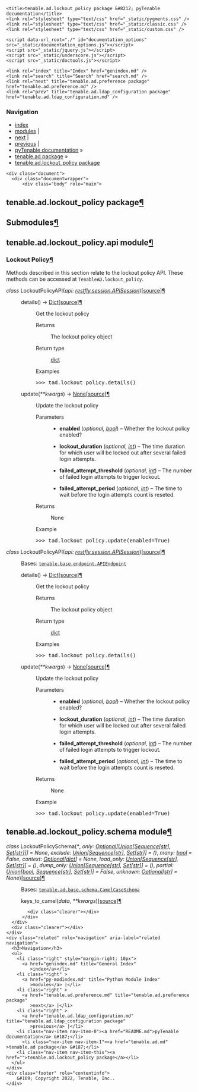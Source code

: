 
<!DOCTYPE html>

<html lang="en">
  <head>
    <meta charset="utf-8" />
    <meta name="viewport" content="width=device-width, initial-scale=1.0" /><meta name="generator" content="Docutils 0.17.1: http://docutils.sourceforge.net/" />

    <title>tenable.ad.lockout_policy package &#8212; pyTenable  documentation</title>
    <link rel="stylesheet" type="text/css" href="_static/pygments.css" />
    <link rel="stylesheet" type="text/css" href="_static/classic.css" />
    <link rel="stylesheet" type="text/css" href="_static/custom.css" />
    
    <script data-url_root="./" id="documentation_options" src="_static/documentation_options.js"></script>
    <script src="_static/jquery.js"></script>
    <script src="_static/underscore.js"></script>
    <script src="_static/doctools.js"></script>
    
    <link rel="index" title="Index" href="genindex.md" />
    <link rel="search" title="Search" href="search.md" />
    <link rel="next" title="tenable.ad.preference package" href="tenable.ad.preference.md" />
    <link rel="prev" title="tenable.ad.ldap_configuration package" href="tenable.ad.ldap_configuration.md" /> 
  </head><body>
    <div class="related" role="navigation" aria-label="related navigation">
      <h3>Navigation</h3>
      <ul>
        <li class="right" style="margin-right: 10px">
          <a href="genindex.md" title="General Index"
             accesskey="I">index</a></li>
        <li class="right" >
          <a href="py-modindex.md" title="Python Module Index"
             >modules</a> |</li>
        <li class="right" >
          <a href="tenable.ad.preference.md" title="tenable.ad.preference package"
             accesskey="N">next</a> |</li>
        <li class="right" >
          <a href="tenable.ad.ldap_configuration.md" title="tenable.ad.ldap_configuration package"
             accesskey="P">previous</a> |</li>
        <li class="nav-item nav-item-0"><a href="README.md">pyTenable  documentation</a> &#187;</li>
          <li class="nav-item nav-item-1"><a href="tenable.ad.md" accesskey="U">tenable.ad package</a> &#187;</li>
        <li class="nav-item nav-item-this"><a href="">tenable.ad.lockout_policy package</a></li> 
      </ul>
    </div>  

    <div class="document">
      <div class="documentwrapper">
          <div class="body" role="main">
            
  <section id="module-tenable.ad.lockout_policy">
<span id="tenable-ad-lockout-policy-package"></span><h1>tenable.ad.lockout_policy package<a class="headerlink" href="#module-tenable.ad.lockout_policy" title="Permalink to this headline">¶</a></h1>
<section id="submodules">
<h2>Submodules<a class="headerlink" href="#submodules" title="Permalink to this headline">¶</a></h2>
</section>
<section id="module-tenable.ad.lockout_policy.api">
<span id="tenable-ad-lockout-policy-api-module"></span><h2>tenable.ad.lockout_policy.api module<a class="headerlink" href="#module-tenable.ad.lockout_policy.api" title="Permalink to this headline">¶</a></h2>
<section id="lockout-policy">
<h3>Lockout Policy<a class="headerlink" href="#lockout-policy" title="Permalink to this headline">¶</a></h3>
<p>Methods described in this section relate to the lockout policy API.
These methods can be accessed at <code class="docutils literal notranslate"><span class="pre">TenableAD.lockout_policy</span></code>.</p>
<dl class="py class hide-signature">
<dt class="sig sig-object py" id="tenable.ad.lockout_policy.api.LockoutPolicyAPI">
<em class="property"><span class="pre">class</span><span class="w"> </span></em><span class="sig-name descname"><span class="pre">LockoutPolicyAPI</span></span><span class="sig-paren">(</span><em class="sig-param"><span class="n"><span class="pre">api</span></span><span class="p"><span class="pre">:</span></span><span class="w"> </span><span class="n"><a class="reference external" href="https://restfly.readthedocs.io/en/latest/api/session.html#restfly.session.APISession" title="(in RESTfly v1.4.6)"><span class="pre">restfly.session.APISession</span></a></span></em><span class="sig-paren">)</span><a class="reference internal" href="_modules/tenable/ad/lockout_policy/api.md#LockoutPolicyAPI"><span class="viewcode-link"><span class="pre">[source]</span></span></a><a class="headerlink" href="#tenable.ad.lockout_policy.api.LockoutPolicyAPI" title="Permalink to this definition">¶</a></dt>
<dd><dl class="py method">
<dt class="sig sig-object py" id="tenable.ad.lockout_policy.api.LockoutPolicyAPI.details">
<span class="sig-name descname"><span class="pre">details</span></span><span class="sig-paren">(</span><span class="sig-paren">)</span> <span class="sig-return"><span class="sig-return-icon">&#x2192;</span> <span class="sig-return-typehint"><a class="reference external" href="https://docs.python.org/3/library/typing.html#typing.Dict" title="(in Python v3.10)"><span class="pre">Dict</span></a></span></span><a class="reference internal" href="_modules/tenable/ad/lockout_policy/api.md#LockoutPolicyAPI.details"><span class="viewcode-link"><span class="pre">[source]</span></span></a><a class="headerlink" href="#tenable.ad.lockout_policy.api.LockoutPolicyAPI.details" title="Permalink to this definition">¶</a></dt>
<dd><p>Get the lockout policy</p>
<dl class="field-list simple">
<dt class="field-odd">Returns</dt>
<dd class="field-odd"><p>The lockout policy object</p>
</dd>
<dt class="field-even">Return type</dt>
<dd class="field-even"><p><a class="reference external" href="https://docs.python.org/3/library/stdtypes.html#dict" title="(in Python v3.10)">dict</a></p>
</dd>
</dl>
<p class="rubric">Examples</p>
<div class="doctest highlight-default notranslate"><div class="highlight"><pre><span></span><span class="gp">&gt;&gt;&gt; </span><span class="n">tad</span><span class="o">.</span><span class="n">lockout_policy</span><span class="o">.</span><span class="n">details</span><span class="p">()</span>
</pre></div>
</div>
</dd></dl>

<dl class="py method">
<dt class="sig sig-object py" id="tenable.ad.lockout_policy.api.LockoutPolicyAPI.update">
<span class="sig-name descname"><span class="pre">update</span></span><span class="sig-paren">(</span><em class="sig-param"><span class="o"><span class="pre">**</span></span><span class="n"><span class="pre">kwargs</span></span></em><span class="sig-paren">)</span> <span class="sig-return"><span class="sig-return-icon">&#x2192;</span> <span class="sig-return-typehint"><a class="reference external" href="https://docs.python.org/3/library/constants.html#None" title="(in Python v3.10)"><span class="pre">None</span></a></span></span><a class="reference internal" href="_modules/tenable/ad/lockout_policy/api.md#LockoutPolicyAPI.update"><span class="viewcode-link"><span class="pre">[source]</span></span></a><a class="headerlink" href="#tenable.ad.lockout_policy.api.LockoutPolicyAPI.update" title="Permalink to this definition">¶</a></dt>
<dd><p>Update the lockout policy</p>
<dl class="field-list simple">
<dt class="field-odd">Parameters</dt>
<dd class="field-odd"><ul class="simple">
<li><p><strong>enabled</strong> (<em>optional</em><em>, </em><a class="reference external" href="https://docs.python.org/3/library/functions.html#bool" title="(in Python v3.10)"><em>bool</em></a>) – Whether the lockout policy enabled?</p></li>
<li><p><strong>lockout_duration</strong> (<em>optional</em><em>, </em><a class="reference external" href="https://docs.python.org/3/library/functions.html#int" title="(in Python v3.10)"><em>int</em></a>) – The time duration for which user will be locked out after
several failed login attempts.</p></li>
<li><p><strong>failed_attempt_threshold</strong> (<em>optional</em><em>, </em><a class="reference external" href="https://docs.python.org/3/library/functions.html#int" title="(in Python v3.10)"><em>int</em></a>) – The number of failed login attempts to trigger lockout.</p></li>
<li><p><strong>failed_attempt_period</strong> (<em>optional</em><em>, </em><a class="reference external" href="https://docs.python.org/3/library/functions.html#int" title="(in Python v3.10)"><em>int</em></a>) – The time to wait before the login attempts count is reseted.</p></li>
</ul>
</dd>
<dt class="field-even">Returns</dt>
<dd class="field-even"><p>None</p>
</dd>
</dl>
<p class="rubric">Example</p>
<div class="doctest highlight-default notranslate"><div class="highlight"><pre><span></span><span class="gp">&gt;&gt;&gt; </span><span class="n">tad</span><span class="o">.</span><span class="n">lockout_policy</span><span class="o">.</span><span class="n">update</span><span class="p">(</span><span class="n">enabled</span><span class="o">=</span><span class="kc">True</span><span class="p">)</span>
</pre></div>
</div>
</dd></dl>

</dd></dl>

<dl class="py class">
<dt class="sig sig-object py" id="id0">
<em class="property"><span class="pre">class</span><span class="w"> </span></em><span class="sig-name descname"><span class="pre">LockoutPolicyAPI</span></span><span class="sig-paren">(</span><em class="sig-param"><span class="n"><span class="pre">api</span></span><span class="p"><span class="pre">:</span></span><span class="w"> </span><span class="n"><a class="reference external" href="https://restfly.readthedocs.io/en/latest/api/session.html#restfly.session.APISession" title="(in RESTfly v1.4.6)"><span class="pre">restfly.session.APISession</span></a></span></em><span class="sig-paren">)</span><a class="reference internal" href="_modules/tenable/ad/lockout_policy/api.md#LockoutPolicyAPI"><span class="viewcode-link"><span class="pre">[source]</span></span></a><a class="headerlink" href="#id0" title="Permalink to this definition">¶</a></dt>
<dd><p>Bases: <a class="reference internal" href="tenable.base.md#id0" title="tenable.base.endpoint.APIEndpoint"><code class="xref py py-class docutils literal notranslate"><span class="pre">tenable.base.endpoint.APIEndpoint</span></code></a></p>
<dl class="py method">
<dt class="sig sig-object py" id="id1">
<span class="sig-name descname"><span class="pre">details</span></span><span class="sig-paren">(</span><span class="sig-paren">)</span> <span class="sig-return"><span class="sig-return-icon">&#x2192;</span> <span class="sig-return-typehint"><a class="reference external" href="https://docs.python.org/3/library/typing.html#typing.Dict" title="(in Python v3.10)"><span class="pre">Dict</span></a></span></span><a class="reference internal" href="_modules/tenable/ad/lockout_policy/api.md#LockoutPolicyAPI.details"><span class="viewcode-link"><span class="pre">[source]</span></span></a><a class="headerlink" href="#id1" title="Permalink to this definition">¶</a></dt>
<dd><p>Get the lockout policy</p>
<dl class="field-list simple">
<dt class="field-odd">Returns</dt>
<dd class="field-odd"><p>The lockout policy object</p>
</dd>
<dt class="field-even">Return type</dt>
<dd class="field-even"><p><a class="reference external" href="https://docs.python.org/3/library/stdtypes.html#dict" title="(in Python v3.10)">dict</a></p>
</dd>
</dl>
<p class="rubric">Examples</p>
<div class="doctest highlight-default notranslate"><div class="highlight"><pre><span></span><span class="gp">&gt;&gt;&gt; </span><span class="n">tad</span><span class="o">.</span><span class="n">lockout_policy</span><span class="o">.</span><span class="n">details</span><span class="p">()</span>
</pre></div>
</div>
</dd></dl>

<dl class="py method">
<dt class="sig sig-object py" id="id2">
<span class="sig-name descname"><span class="pre">update</span></span><span class="sig-paren">(</span><em class="sig-param"><span class="o"><span class="pre">**</span></span><span class="n"><span class="pre">kwargs</span></span></em><span class="sig-paren">)</span> <span class="sig-return"><span class="sig-return-icon">&#x2192;</span> <span class="sig-return-typehint"><a class="reference external" href="https://docs.python.org/3/library/constants.html#None" title="(in Python v3.10)"><span class="pre">None</span></a></span></span><a class="reference internal" href="_modules/tenable/ad/lockout_policy/api.md#LockoutPolicyAPI.update"><span class="viewcode-link"><span class="pre">[source]</span></span></a><a class="headerlink" href="#id2" title="Permalink to this definition">¶</a></dt>
<dd><p>Update the lockout policy</p>
<dl class="field-list simple">
<dt class="field-odd">Parameters</dt>
<dd class="field-odd"><ul class="simple">
<li><p><strong>enabled</strong> (<em>optional</em><em>, </em><a class="reference external" href="https://docs.python.org/3/library/functions.html#bool" title="(in Python v3.10)"><em>bool</em></a>) – Whether the lockout policy enabled?</p></li>
<li><p><strong>lockout_duration</strong> (<em>optional</em><em>, </em><a class="reference external" href="https://docs.python.org/3/library/functions.html#int" title="(in Python v3.10)"><em>int</em></a>) – The time duration for which user will be locked out after
several failed login attempts.</p></li>
<li><p><strong>failed_attempt_threshold</strong> (<em>optional</em><em>, </em><a class="reference external" href="https://docs.python.org/3/library/functions.html#int" title="(in Python v3.10)"><em>int</em></a>) – The number of failed login attempts to trigger lockout.</p></li>
<li><p><strong>failed_attempt_period</strong> (<em>optional</em><em>, </em><a class="reference external" href="https://docs.python.org/3/library/functions.html#int" title="(in Python v3.10)"><em>int</em></a>) – The time to wait before the login attempts count is reseted.</p></li>
</ul>
</dd>
<dt class="field-even">Returns</dt>
<dd class="field-even"><p>None</p>
</dd>
</dl>
<p class="rubric">Example</p>
<div class="doctest highlight-default notranslate"><div class="highlight"><pre><span></span><span class="gp">&gt;&gt;&gt; </span><span class="n">tad</span><span class="o">.</span><span class="n">lockout_policy</span><span class="o">.</span><span class="n">update</span><span class="p">(</span><span class="n">enabled</span><span class="o">=</span><span class="kc">True</span><span class="p">)</span>
</pre></div>
</div>
</dd></dl>

</dd></dl>

</section>
</section>
<section id="module-tenable.ad.lockout_policy.schema">
<span id="tenable-ad-lockout-policy-schema-module"></span><h2>tenable.ad.lockout_policy.schema module<a class="headerlink" href="#module-tenable.ad.lockout_policy.schema" title="Permalink to this headline">¶</a></h2>
<dl class="py class">
<dt class="sig sig-object py" id="tenable.ad.lockout_policy.schema.LockoutPolicySchema">
<em class="property"><span class="pre">class</span><span class="w"> </span></em><span class="sig-name descname"><span class="pre">LockoutPolicySchema</span></span><span class="sig-paren">(</span><em class="sig-param"><span class="o"><span class="pre">*</span></span></em>, <em class="sig-param"><span class="n"><span class="pre">only</span></span><span class="p"><span class="pre">:</span></span><span class="w"> </span><span class="n"><a class="reference external" href="https://docs.python.org/3/library/typing.html#typing.Optional" title="(in Python v3.10)"><span class="pre">Optional</span></a><span class="p"><span class="pre">[</span></span><a class="reference external" href="https://docs.python.org/3/library/typing.html#typing.Union" title="(in Python v3.10)"><span class="pre">Union</span></a><span class="p"><span class="pre">[</span></span><a class="reference external" href="https://docs.python.org/3/library/typing.html#typing.Sequence" title="(in Python v3.10)"><span class="pre">Sequence</span></a><span class="p"><span class="pre">[</span></span><a class="reference external" href="https://docs.python.org/3/library/stdtypes.html#str" title="(in Python v3.10)"><span class="pre">str</span></a><span class="p"><span class="pre">]</span></span><span class="p"><span class="pre">,</span></span><span class="w"> </span><a class="reference external" href="https://docs.python.org/3/library/typing.html#typing.Set" title="(in Python v3.10)"><span class="pre">Set</span></a><span class="p"><span class="pre">[</span></span><a class="reference external" href="https://docs.python.org/3/library/stdtypes.html#str" title="(in Python v3.10)"><span class="pre">str</span></a><span class="p"><span class="pre">]</span></span><span class="p"><span class="pre">]</span></span><span class="p"><span class="pre">]</span></span></span><span class="w"> </span><span class="o"><span class="pre">=</span></span><span class="w"> </span><span class="default_value"><span class="pre">None</span></span></em>, <em class="sig-param"><span class="n"><span class="pre">exclude</span></span><span class="p"><span class="pre">:</span></span><span class="w"> </span><span class="n"><a class="reference external" href="https://docs.python.org/3/library/typing.html#typing.Union" title="(in Python v3.10)"><span class="pre">Union</span></a><span class="p"><span class="pre">[</span></span><a class="reference external" href="https://docs.python.org/3/library/typing.html#typing.Sequence" title="(in Python v3.10)"><span class="pre">Sequence</span></a><span class="p"><span class="pre">[</span></span><a class="reference external" href="https://docs.python.org/3/library/stdtypes.html#str" title="(in Python v3.10)"><span class="pre">str</span></a><span class="p"><span class="pre">]</span></span><span class="p"><span class="pre">,</span></span><span class="w"> </span><a class="reference external" href="https://docs.python.org/3/library/typing.html#typing.Set" title="(in Python v3.10)"><span class="pre">Set</span></a><span class="p"><span class="pre">[</span></span><a class="reference external" href="https://docs.python.org/3/library/stdtypes.html#str" title="(in Python v3.10)"><span class="pre">str</span></a><span class="p"><span class="pre">]</span></span><span class="p"><span class="pre">]</span></span></span><span class="w"> </span><span class="o"><span class="pre">=</span></span><span class="w"> </span><span class="default_value"><span class="pre">()</span></span></em>, <em class="sig-param"><span class="n"><span class="pre">many</span></span><span class="p"><span class="pre">:</span></span><span class="w"> </span><span class="n"><a class="reference external" href="https://docs.python.org/3/library/functions.html#bool" title="(in Python v3.10)"><span class="pre">bool</span></a></span><span class="w"> </span><span class="o"><span class="pre">=</span></span><span class="w"> </span><span class="default_value"><span class="pre">False</span></span></em>, <em class="sig-param"><span class="n"><span class="pre">context</span></span><span class="p"><span class="pre">:</span></span><span class="w"> </span><span class="n"><a class="reference external" href="https://docs.python.org/3/library/typing.html#typing.Optional" title="(in Python v3.10)"><span class="pre">Optional</span></a><span class="p"><span class="pre">[</span></span><a class="reference external" href="https://docs.python.org/3/library/stdtypes.html#dict" title="(in Python v3.10)"><span class="pre">dict</span></a><span class="p"><span class="pre">]</span></span></span><span class="w"> </span><span class="o"><span class="pre">=</span></span><span class="w"> </span><span class="default_value"><span class="pre">None</span></span></em>, <em class="sig-param"><span class="n"><span class="pre">load_only</span></span><span class="p"><span class="pre">:</span></span><span class="w"> </span><span class="n"><a class="reference external" href="https://docs.python.org/3/library/typing.html#typing.Union" title="(in Python v3.10)"><span class="pre">Union</span></a><span class="p"><span class="pre">[</span></span><a class="reference external" href="https://docs.python.org/3/library/typing.html#typing.Sequence" title="(in Python v3.10)"><span class="pre">Sequence</span></a><span class="p"><span class="pre">[</span></span><a class="reference external" href="https://docs.python.org/3/library/stdtypes.html#str" title="(in Python v3.10)"><span class="pre">str</span></a><span class="p"><span class="pre">]</span></span><span class="p"><span class="pre">,</span></span><span class="w"> </span><a class="reference external" href="https://docs.python.org/3/library/typing.html#typing.Set" title="(in Python v3.10)"><span class="pre">Set</span></a><span class="p"><span class="pre">[</span></span><a class="reference external" href="https://docs.python.org/3/library/stdtypes.html#str" title="(in Python v3.10)"><span class="pre">str</span></a><span class="p"><span class="pre">]</span></span><span class="p"><span class="pre">]</span></span></span><span class="w"> </span><span class="o"><span class="pre">=</span></span><span class="w"> </span><span class="default_value"><span class="pre">()</span></span></em>, <em class="sig-param"><span class="n"><span class="pre">dump_only</span></span><span class="p"><span class="pre">:</span></span><span class="w"> </span><span class="n"><a class="reference external" href="https://docs.python.org/3/library/typing.html#typing.Union" title="(in Python v3.10)"><span class="pre">Union</span></a><span class="p"><span class="pre">[</span></span><a class="reference external" href="https://docs.python.org/3/library/typing.html#typing.Sequence" title="(in Python v3.10)"><span class="pre">Sequence</span></a><span class="p"><span class="pre">[</span></span><a class="reference external" href="https://docs.python.org/3/library/stdtypes.html#str" title="(in Python v3.10)"><span class="pre">str</span></a><span class="p"><span class="pre">]</span></span><span class="p"><span class="pre">,</span></span><span class="w"> </span><a class="reference external" href="https://docs.python.org/3/library/typing.html#typing.Set" title="(in Python v3.10)"><span class="pre">Set</span></a><span class="p"><span class="pre">[</span></span><a class="reference external" href="https://docs.python.org/3/library/stdtypes.html#str" title="(in Python v3.10)"><span class="pre">str</span></a><span class="p"><span class="pre">]</span></span><span class="p"><span class="pre">]</span></span></span><span class="w"> </span><span class="o"><span class="pre">=</span></span><span class="w"> </span><span class="default_value"><span class="pre">()</span></span></em>, <em class="sig-param"><span class="n"><span class="pre">partial</span></span><span class="p"><span class="pre">:</span></span><span class="w"> </span><span class="n"><a class="reference external" href="https://docs.python.org/3/library/typing.html#typing.Union" title="(in Python v3.10)"><span class="pre">Union</span></a><span class="p"><span class="pre">[</span></span><a class="reference external" href="https://docs.python.org/3/library/functions.html#bool" title="(in Python v3.10)"><span class="pre">bool</span></a><span class="p"><span class="pre">,</span></span><span class="w"> </span><a class="reference external" href="https://docs.python.org/3/library/typing.html#typing.Sequence" title="(in Python v3.10)"><span class="pre">Sequence</span></a><span class="p"><span class="pre">[</span></span><a class="reference external" href="https://docs.python.org/3/library/stdtypes.html#str" title="(in Python v3.10)"><span class="pre">str</span></a><span class="p"><span class="pre">]</span></span><span class="p"><span class="pre">,</span></span><span class="w"> </span><a class="reference external" href="https://docs.python.org/3/library/typing.html#typing.Set" title="(in Python v3.10)"><span class="pre">Set</span></a><span class="p"><span class="pre">[</span></span><a class="reference external" href="https://docs.python.org/3/library/stdtypes.html#str" title="(in Python v3.10)"><span class="pre">str</span></a><span class="p"><span class="pre">]</span></span><span class="p"><span class="pre">]</span></span></span><span class="w"> </span><span class="o"><span class="pre">=</span></span><span class="w"> </span><span class="default_value"><span class="pre">False</span></span></em>, <em class="sig-param"><span class="n"><span class="pre">unknown</span></span><span class="p"><span class="pre">:</span></span><span class="w"> </span><span class="n"><a class="reference external" href="https://docs.python.org/3/library/typing.html#typing.Optional" title="(in Python v3.10)"><span class="pre">Optional</span></a><span class="p"><span class="pre">[</span></span><a class="reference external" href="https://docs.python.org/3/library/stdtypes.html#str" title="(in Python v3.10)"><span class="pre">str</span></a><span class="p"><span class="pre">]</span></span></span><span class="w"> </span><span class="o"><span class="pre">=</span></span><span class="w"> </span><span class="default_value"><span class="pre">None</span></span></em><span class="sig-paren">)</span><a class="reference internal" href="_modules/tenable/ad/lockout_policy/schema.md#LockoutPolicySchema"><span class="viewcode-link"><span class="pre">[source]</span></span></a><a class="headerlink" href="#tenable.ad.lockout_policy.schema.LockoutPolicySchema" title="Permalink to this definition">¶</a></dt>
<dd><p>Bases: <a class="reference internal" href="tenable.ad.base.md#tenable.ad.base.schema.CamelCaseSchema" title="tenable.ad.base.schema.CamelCaseSchema"><code class="xref py py-class docutils literal notranslate"><span class="pre">tenable.ad.base.schema.CamelCaseSchema</span></code></a></p>
<dl class="py method">
<dt class="sig sig-object py" id="tenable.ad.lockout_policy.schema.LockoutPolicySchema.keys_to_camel">
<span class="sig-name descname"><span class="pre">keys_to_camel</span></span><span class="sig-paren">(</span><em class="sig-param"><span class="n"><span class="pre">data</span></span></em>, <em class="sig-param"><span class="o"><span class="pre">**</span></span><span class="n"><span class="pre">kwargs</span></span></em><span class="sig-paren">)</span><a class="reference internal" href="_modules/tenable/ad/lockout_policy/schema.md#LockoutPolicySchema.keys_to_camel"><span class="viewcode-link"><span class="pre">[source]</span></span></a><a class="headerlink" href="#tenable.ad.lockout_policy.schema.LockoutPolicySchema.keys_to_camel" title="Permalink to this definition">¶</a></dt>
<dd></dd></dl>

</dd></dl>

</section>
</section>


            <div class="clearer"></div>
          </div>
      </div>
      <div class="clearer"></div>
    </div>
    <div class="related" role="navigation" aria-label="related navigation">
      <h3>Navigation</h3>
      <ul>
        <li class="right" style="margin-right: 10px">
          <a href="genindex.md" title="General Index"
             >index</a></li>
        <li class="right" >
          <a href="py-modindex.md" title="Python Module Index"
             >modules</a> |</li>
        <li class="right" >
          <a href="tenable.ad.preference.md" title="tenable.ad.preference package"
             >next</a> |</li>
        <li class="right" >
          <a href="tenable.ad.ldap_configuration.md" title="tenable.ad.ldap_configuration package"
             >previous</a> |</li>
        <li class="nav-item nav-item-0"><a href="README.md">pyTenable  documentation</a> &#187;</li>
          <li class="nav-item nav-item-1"><a href="tenable.ad.md" >tenable.ad package</a> &#187;</li>
        <li class="nav-item nav-item-this"><a href="">tenable.ad.lockout_policy package</a></li> 
      </ul>
    </div>
    <div class="footer" role="contentinfo">
        &#169; Copyright 2022, Tenable, Inc..
    </div>
  </body>
</html>
